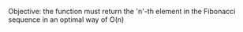 Objective: the function must return the 'n'-th element in the Fibonacci sequence in an optimal way of O(n)